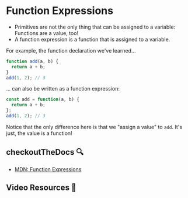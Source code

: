 # Function Expressions

- Primitives are not the only thing that can be assigned to a variable: Functions are a value, too!
- A function expression is a function that is assigned to a variable.

For example, the function declaration we've learned...
  ```js
  function add(a, b) {
    return a + b;
  }
  add(1, 2); // 3
  ```

... can also be written as a function expression:
  ```js
  const add = function(a, b) {
    return a + b;
  };
  add(1, 2); // 3
  ```
Notice that the only difference here is that we "assign a value" to `add`. It's just, the value is a function!

## checkoutTheDocs 🔍
- [MDN: Function Expressions](https://developer.mozilla.org/en-US/docs/Web/JavaScript/Guide/Functions#Function_expressions)

## Video Resources 🎥
